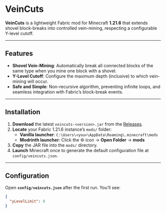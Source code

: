 # VeinCuts

**VeinCuts** is a lightweight Fabric mod for Minecraft **1.21.6** that extends shovel block-breaks into controlled vein-mining, respecting a configurable Y-level cutoff.

---

## Features

- **Shovel Vein-Mining**: Automatically break all connected blocks of the same type when you mine one block with a shovel.
- **Y-Level Cutoff**: Configure the maximum depth (inclusive) to which vein-mining will occur.
- **Safe and Simple**: Non-recursive algorithm, preventing infinite loops, and seamless integration with Fabric’s block-break events.

---

## Installation

1. **Download** the latest `veincuts-<version>.jar` from the [Releases](https://github.com/valetivivek/veincuts/releases).
2. **Locate** your Fabric 1.21.6 instance’s `mods/` folder:
   - **Vanilla launcher**: `C:\Users\<you>\AppData\Roaming\.minecraft\mods`
   - **Modrinth launcher**: Click the ⚙️ icon → **Open Folder** → **mods**
3. **Copy** the JAR file into the `mods/` directory.
4. **Launch** Minecraft once to generate the default configuration file at `config/veincuts.json`.

---

## Configuration

Open **`config/veincuts.json`** after the first run. You’ll see:

```json
{
  "yLevelLimit": 0
}
